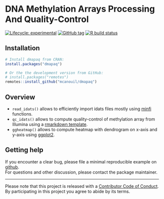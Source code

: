 
<!-- README.md is generated from README.Rmd. Please edit that file -->

# DNA Methylation Arrays Processing And Quality-Control <!--<img src="man/figures/dmapaq.png" align="right" width="120" />-->

<!-- badges: start -->

[![Lifecycle:
experimental](https://img.shields.io/badge/lifecycle-experimental-orange.svg)](https://www.tidyverse.org/lifecycle/#experimental)
[![GitHub
tag](https://img.shields.io/github/tag/mcanouil/dmapaq.svg?label=latest%20tag&include_prereleases)](https://github.com/mcanouil/dmapaq)
[![R build
status](https://github.com/umr1283/dmapaq/workflows/R-CMD-check/badge.svg)](https://github.com/umr1283/dmapaq/actions)
<!-- badges: end -->

## Installation

``` r
# Install dmapaq from CRAN:
install.packages("dmapaq")

# Or the the development version from GitHub:
# install.packages("remotes")
remotes::install_github("mcanouil/dmapaq")
```

## Overview

  - `read_idats()` allows to efficiently import idats files mostly using
    [minfi](https://bioconductor.org/packages/minfi/) functions.
  - `qc_idats()` allows to compute quality-control of methylation array
    from Illumina using a [rmarkdown
    template](inst/rmarkdown/templates/qc_idats/skeleton/skeleton.Rmd).
  - `ggheatmap()` allows to compute heatmap with dendrogram on x-axis
    and y-axis using [ggplot2](https://ggplot2.tidyverse.org/).

## Getting help

If you encounter a clear bug, please file a minimal reproducible example
on [github](https://github.com/omicsr/dmapaq/issues).  
For questions and other discussion, please contact the package
maintainer.

-----

Please note that this project is released with a [Contributor Code of
Conduct](.github/CODE_OF_CONDUCT.md).  
By participating in this project you agree to abide by its terms.
